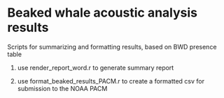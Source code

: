 # Beaked whale acoustic analysis results

Scripts for summarizing and formatting results, based on BWD presence table

1) use render_report_word.r to generate summary report

2) use format_beaked_results_PACM.r to create a formatted csv for submission to the NOAA PACM

